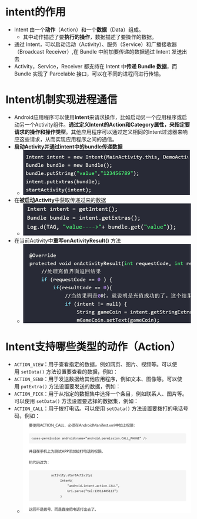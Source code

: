 # intent的作用
- Intent 由一个**动作**（Action）和一个**数据**（Data）组成。
	- 其中动作描述了要**执行的操作**，数据描述了要操作的数据。
- 通过 Intent，可以启动活动（Activity）、服务（Service）和广播接收器（Broadcast Receiver）,在 Bundle 中附加要传递的数据通过 Intent 发送出去
- Activity，Service，Receiver 都支持在 Intent 中**传递 Bundle 数据**，而 Bundle 实现了 Parcelable 接口，可以在不同的进程间进行传输。

# Intent机制实现进程通信
- Android应用程序可以使用**Intent**来请求操作，比如启动另一个应用程序或启动另一个Activity组件。**通过定义Intent的Action和Category属性，来指定要请求的操作和操作类型**。其他应用程序可以通过定义相同的Intent过滤器来响应这些请求，从而实现应用程序之间的通信。
- **启动Activity并通过intent中的bundle传递数据**
	- ![](attachments/Pasted%20image%2020230228173224.png)
-   在**被启动Activity**中获取传递过来的数据
	- ![](attachments/Pasted%20image%2020230228173309.png)
-   在当前Activity中**重写onActivityResult()** 方法
	- ![](attachments/Pasted%20image%2020230228173355.png)




# Intent支持哪些类型的动作（Action）
-   `ACTION_VIEW`：用于查看指定的数据，例如网页、图片、视频等。可以使用 `setData()` 方法设置要查看的数据，例如：
- `ACTION_SEND`：用于发送数据给其他应用程序，例如文本、图像等。可以使用 `putExtra()` 方法设置要发送的数据，例如：
-   `ACTION_PICK`：用于从指定的数据集中选择一个条目，例如联系人、图片等。可以使用 `setData()` 方法设置要选择的数据集，例如：
-   `ACTION_CALL`：用于拨打电话。可以使用 `setData()` 方法设置要拨打的电话号码，例如：
	- ![](attachments/Pasted%20image%2020230228174054.png)